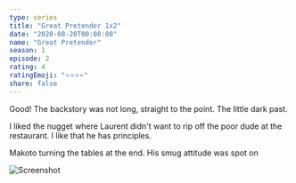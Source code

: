 ```yaml
---
type: series
title: "Great Pretender 1x2"
date: "2020-08-20T00:00:00"
name: "Great Pretender"
season: 1
episode: 2
rating: 4
ratingEmoji: "⭐️⭐️⭐️⭐️"
share: false
---
```


Good! The backstory was not long, straight to the point. The little dark past.

I liked the nugget where Laurent didn't want to rip off the poor dude at the restaurant. I like that he has principles.

Makoto turning the tables at the end. His smug attitude was spot on

![Screenshot](https://cldup.com/1JugcVXrC4.jpg)

